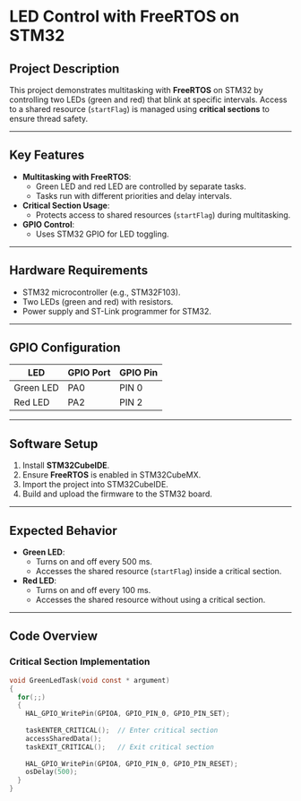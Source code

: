 # LED Control with FreeRTOS on STM32

## Project Description
This project demonstrates multitasking with **FreeRTOS** on STM32 by controlling two LEDs (green and red) that blink at specific intervals. Access to a shared resource (`startFlag`) is managed using **critical sections** to ensure thread safety.

---

## Key Features
- **Multitasking with FreeRTOS**:
  - Green LED and red LED are controlled by separate tasks.
  - Tasks run with different priorities and delay intervals.
- **Critical Section Usage**:
  - Protects access to shared resources (`startFlag`) during multitasking.
- **GPIO Control**:
  - Uses STM32 GPIO for LED toggling.

---

## Hardware Requirements
- STM32 microcontroller (e.g., STM32F103).
- Two LEDs (green and red) with resistors.
- Power supply and ST-Link programmer for STM32.

---

## GPIO Configuration
| LED         | GPIO Port | GPIO Pin |
|-------------|-----------|----------|
| Green LED   | PA0       | PIN 0    |
| Red LED     | PA2       | PIN 2    |

---

## Software Setup
1. Install **STM32CubeIDE**.
2. Ensure **FreeRTOS** is enabled in STM32CubeMX.
3. Import the project into STM32CubeIDE.
4. Build and upload the firmware to the STM32 board.

---

## Expected Behavior
- **Green LED**:
  - Turns on and off every 500 ms.
  - Accesses the shared resource (`startFlag`) inside a critical section.
- **Red LED**:
  - Turns on and off every 100 ms.
  - Accesses the shared resource without using a critical section.

---

## Code Overview
### Critical Section Implementation
```c
void GreenLedTask(void const * argument)
{
  for(;;)
  {
    HAL_GPIO_WritePin(GPIOA, GPIO_PIN_0, GPIO_PIN_SET);
    
    taskENTER_CRITICAL();  // Enter critical section
    accessSharedData();
    taskEXIT_CRITICAL();   // Exit critical section
    
    HAL_GPIO_WritePin(GPIOA, GPIO_PIN_0, GPIO_PIN_RESET);
    osDelay(500);
  }
}
